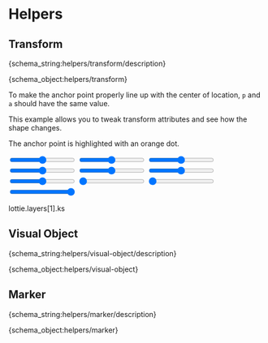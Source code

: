 # Helpers

<h2 id="transform">Transform</h2>

{schema_string:helpers/transform/description}

{schema_object:helpers/transform}


To make the anchor point properly line up with the center of location, `p` and `a` should have the same value.


This example allows you to tweak transform attributes and see how the shape changes.

The anchor point is highlighted with an orange dot.

<lottie-playground example="transform.json">
    <form>
        <input title="Anchor X" type="range" min="0" value="256" max="512"/>
        <input title="Anchor Y" type="range" min="0" value="256" max="512"/>
        <input title="Position X" type="range" min="0" value="256" max="512"/>
        <input title="Position Y" type="range" min="0" value="256" max="512"/>
        <input title="Scale X" type="range" min="0" value="100" max="200"/>
        <input title="Scale Y" type="range" min="0" value="100" max="200"/>
        <input title="Rotation" type="range" min="-360" value="0" max="360"/>
        <input title="Skew" type="range" min="0" value="0" max="360"/>
        <input title="Skew Angle" type="range" min="0" value="0" max="360"/>
        <input title="Opacity" type="range" min="0" value="100" max="100"/>
    </form>
    <json>lottie.layers[1].ks</json>
    <script>
    lottie.layers[0].ks.p.k[0] = data["Anchor X"];
    lottie.layers[1].ks.a.k[0] = data["Anchor X"];
    lottie.layers[0].ks.p.k[1] = data["Anchor Y"];
    lottie.layers[1].ks.a.k[1] = data["Anchor Y"];
    lottie.layers[1].ks.p.k[0] = data["Position X"];
    lottie.layers[1].ks.p.k[1] = data["Position Y"];
    lottie.layers[1].ks.s.k[0] = data["Scale X"];
    lottie.layers[1].ks.s.k[1] = data["Scale Y"];
    lottie.layers[1].ks.r.k = data["Rotation"];
    lottie.layers[1].ks.sk.k = data["Skew"];
    lottie.layers[1].ks.sa.k = data["Skew Angle"];
    lottie.layers[1].ks.o.k = data["Opacity"];
    </script>
</lottie-playground>

<h2 id="visual-object">Visual Object</h2>

{schema_string:helpers/visual-object/description}

{schema_object:helpers/visual-object}


<h2 id="marker">Marker</h2>

{schema_string:helpers/marker/description}

{schema_object:helpers/marker}
